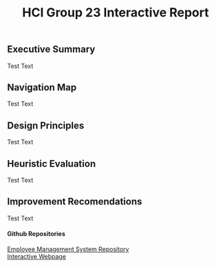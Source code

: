 <html>
<body>
<div id="header_wrap" class="outer">
  <header class="inner">
    <h1 id="project_title">HCI Group 23 Interactive Report</h1>
  </header>
</div>
<div id="main_content_wrap" class="outer">
  <section id="main_content" class="inner">
    <h2>Executive Summary</h2>
    <p>Test Text</p>
    <h2>Navigation Map</h2>
    <p>Test Text</p>
    <h2>Design Principles</h2>
    <p>Test Text</p>
    <h2>Heuristic Evaluation</h2>
    <p>Test Text</p>
    <h2>Improvement Recomendations</h2>
    <p>Test Text</p> 
    <h4>Github Repositories</h2>
    <a href="https://github.com/uwohci23/group-23/">Employee Management System Repository</a>
	<br>
    <a href="https://github.com/GermanBeast7/GermanBeast7.github.io/">Interactive Webpage</a>
  </section>  
</body>
</html>
